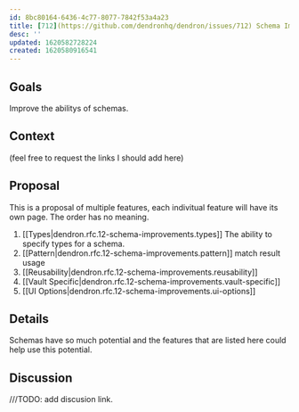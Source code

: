 ```yaml
---
id: 8bc80164-6436-4c77-8077-7842f53a4a23
title: [712](https://github.com/dendronhq/dendron/issues/712) Schema Improvements
desc: ''
updated: 1620582728224
created: 1620580916541
---
```


## Goals

Improve the abilitys of schemas.

## Context

(feel free to request the links I should add here)

## Proposal

This is a proposal of multiple features, each indivitual feature will have its own page. The order has no meaning.

1. [[Types|dendron.rfc.12-schema-improvements.types]]
    The ability to specify types for a schema.
1. [[Pattern|dendron.rfc.12-schema-improvements.pattern]] match result usage
1. [[Reusability|dendron.rfc.12-schema-improvements.reusability]]
1. [[Vault Specific|dendron.rfc.12-schema-improvements.vault-specific]]
1. [[UI Options|dendron.rfc.12-schema-improvements.ui-options]]


## Details

Schemas have so much potential and the features that are listed here could help use this potential.

## Discussion

///TODO: add discusion link.